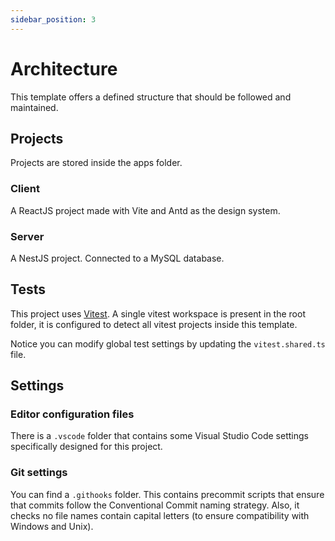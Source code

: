 ```yaml
---
sidebar_position: 3
---
```


# Architecture

This template offers a defined structure that should be followed and maintained.

## Projects

Projects are stored inside the apps folder.

### Client

A ReactJS project made with Vite and Antd as the design system.

### Server

A NestJS project. Connected to a MySQL database.

## Tests

This project uses [Vitest](https://vitest.dev). A single vitest workspace is present in the root folder, it is configured to detect all vitest projects inside this template.

Notice you can modify global test settings by updating the `vitest.shared.ts` file.

## Settings

### Editor configuration files

There is a `.vscode` folder that contains some Visual Studio Code settings specifically designed for this project.

### Git settings

You can find a `.githooks` folder. This contains precommit scripts that ensure that commits follow the Conventional Commit naming strategy. Also, it checks no file names contain capital letters (to ensure compatibility with Windows and Unix).
